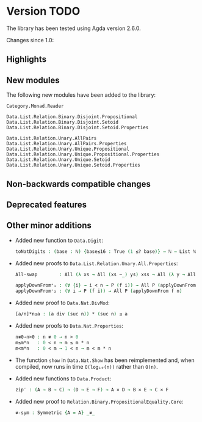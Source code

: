 Version TODO
============

The library has been tested using Agda version 2.6.0.

Changes since 1.0:

Highlights
----------

New modules
-----------

The following new modules have been added to the library:
```
Category.Monad.Reader

Data.List.Relation.Binary.Disjoint.Propositional
Data.List.Relation.Binary.Disjoint.Setoid
Data.List.Relation.Binary.Disjoint.Setoid.Properties

Data.List.Relation.Unary.AllPairs
Data.List.Relation.Unary.AllPairs.Properties
Data.List.Relation.Unary.Unique.Propositional
Data.List.Relation.Unary.Unique.Propositional.Properties
Data.List.Relation.Unary.Unique.Setoid
Data.List.Relation.Unary.Unique.Setoid.Properties
```

Non-backwards compatible changes
--------------------------------

Deprecated features
-------------------

Other minor additions
---------------------

* Added new function to `Data.Digit`:
  ```agda
  toNatDigits : (base : ℕ) {base≤16 : True (1 ≤? base)} → ℕ → List ℕ
  ```

* Added new proofs to `Data.List.Relation.Unary.All.Properties`:
  ```agda
  All-swap        : All (λ xs → All (xs ~_) ys) xss → All (λ y → All (_~ y) xss) ys

  applyDownFrom⁺₁ : (∀ {i} → i < n → P (f i)) → All P (applyDownFrom f n)
  applyDownFrom⁺₂ : (∀ i → P (f i)) → All P (applyDownFrom f n)
  ```

* Added new proof to `Data.Nat.DivMod`:
  ```agda
  [a/n]*n≤a : (a div (suc n)) * (suc n) ≤ a
  ```

* Added new proofs to `Data.Nat.Properties`:
  ```agda
  n≢0⇒n>0 : n ≢ 0 → n > 0
  m≤m*n   : 0 < n → m ≤ m * n
  m<m*n   : 0 < m → 1 < n → m < m * n
  ```

* The function `show` in `Data.Nat.Show` has been reimplemented and,
  when compiled, now runs in time `O(log₁₀(n))` rather than `O(n)`.

* Added new functions to `Data.Product`:
  ```agda
  zip′ : (A → B → C) → (D → E → F) → A × D → B × E → C × F
  ```

* Added new proof to `Relation.Binary.PropositionalEquality.Core`:
  ```agda
  ≢-sym : Symmetric {A = A} _≢_
  ```
